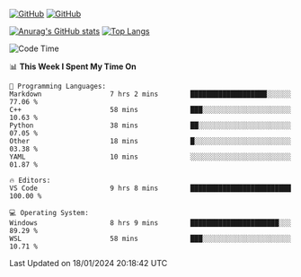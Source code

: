 [![GitHub](https://img.shields.io/github/followers/sharpxk?style=social)](https://github.com/sharpxk) [![GitHub](https://img.shields.io/github/stars/sharpxk?style=social)](https://github.com/sharpxk)

[![Anurag's GitHub stats](https://github-readme-stats-git-masterrstaa-rickstaa.vercel.app/api?username=sharpxk&hide=contribs,prs,issues&show_icons=true&theme=tokyonight)](https://github.com/anuraghazra/github-readme-stats)
[![Top Langs](https://github-readme-stats-git-masterrstaa-rickstaa.vercel.app/api/top-langs/?username=sharpxk&layout=compact&theme=tokyonight)](https://github.com/anuraghazra/github-readme-stats)

<!--START_SECTION:waka-->
![Code Time](http://img.shields.io/badge/Code%20Time-412%20hrs%2045%20mins-blue)

📊 **This Week I Spent My Time On** 

```text
💬 Programming Languages: 
Markdown                 7 hrs 2 mins        ███████████████████░░░░░░   77.06 % 
C++                      58 mins             ███░░░░░░░░░░░░░░░░░░░░░░   10.63 % 
Python                   38 mins             ██░░░░░░░░░░░░░░░░░░░░░░░   07.05 % 
Other                    18 mins             █░░░░░░░░░░░░░░░░░░░░░░░░   03.38 % 
YAML                     10 mins             ░░░░░░░░░░░░░░░░░░░░░░░░░   01.87 % 

🔥 Editors: 
VS Code                  9 hrs 8 mins        █████████████████████████   100.00 % 

💻 Operating System: 
Windows                  8 hrs 9 mins        ██████████████████████░░░   89.29 % 
WSL                      58 mins             ███░░░░░░░░░░░░░░░░░░░░░░   10.71 % 
```


 Last Updated on 18/01/2024 20:18:42 UTC
<!--END_SECTION:waka-->
